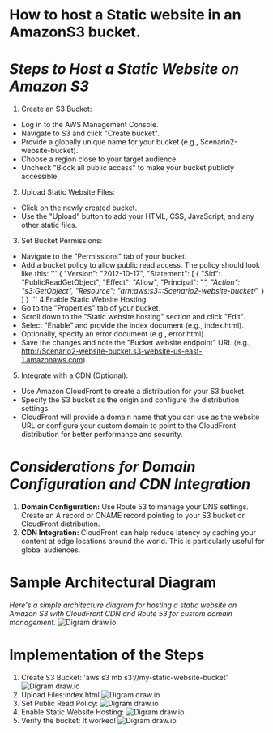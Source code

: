 # **How to host a Static website in an AmazonS3 bucket.**

# _Steps to Host a Static Website on Amazon S3_

1. Create an S3 Bucket:

- Log in to the AWS Management Console.
- Navigate to S3 and click "Create bucket".
- Provide a globally unique name for your bucket (e.g., Scenario2-website-bucket).
- Choose a region close to your target audience.
- Uncheck "Block all public access" to make your bucket publicly accessible.

2. Upload Static Website Files:

- Click on the newly created bucket.
- Use the "Upload" button to add your HTML, CSS, JavaScript, and any other static files.

3. Set Bucket Permissions:

- Navigate to the "Permissions" tab of your bucket.
- Add a bucket policy to allow public read access. The policy should look like this:
  '''
  {
  "Version": "2012-10-17",
  "Statement": [
  {
  "Sid": "PublicReadGetObject",
  "Effect": "Allow",
  "Principal": "*",
  "Action": "s3:GetObject",
  "Resource": "arn:aws:s3:::Scenario2-website-bucket/*"
  }
  ]
  }
  '''
  4.Enable Static Website Hosting:
- Go to the "Properties" tab of your bucket.
- Scroll down to the "Static website hosting" section and click "Edit".
- Select "Enable" and provide the index document (e.g., index.html).
- Optionally, specify an error document (e.g., error.html).
- Save the changes and note the "Bucket website endpoint" URL (e.g., http://Scenario2-website-bucket.s3-website-us-east-1.amazonaws.com).

5. Integrate with a CDN (Optional):

- Use Amazon CloudFront to create a distribution for your S3 bucket.
- Specify the S3 bucket as the origin and configure the distribution settings.
- CloudFront will provide a domain name that you can use as the website URL or configure your custom domain to point to the CloudFront distribution for better performance and security.

# _Considerations for Domain Configuration and CDN Integration_

1. **Domain Configuration:** Use Route 53 to manage your DNS settings. Create an A record or CNAME record pointing to your S3 bucket or CloudFront distribution.
2. **CDN Integration:** CloudFront can help reduce latency by caching your content at edge locations around the world. This is particularly useful for global audiences.

# Sample Architectural Diagram

_Here's a simple architecture diagram for hosting a static website on Amazon S3 with CloudFront CDN and Route 53 for custom domain management._
![Digram draw.io](Images/Sample%20Architectural%20Diagram.jpg)

# **Implementation of the Steps**

1. Create S3 Bucket:
   'aws s3 mb s3://my-static-website-bucket'
   ![Digram draw.io](Images/scenario2bucket.JPG)
2. Upload Files:index.html
   ![Digram draw.io](Images/obect.JPG)
3. Set Public Read Policy:
   ![Digram draw.io](Images/policybucket.JPG)
4. Enable Static Website Hosting:
   ![Digram draw.io](Images/staticweb.JPG)
5. Verify the bucket: It worked!
   ![Digram draw.io](Images/worked.JPG)

